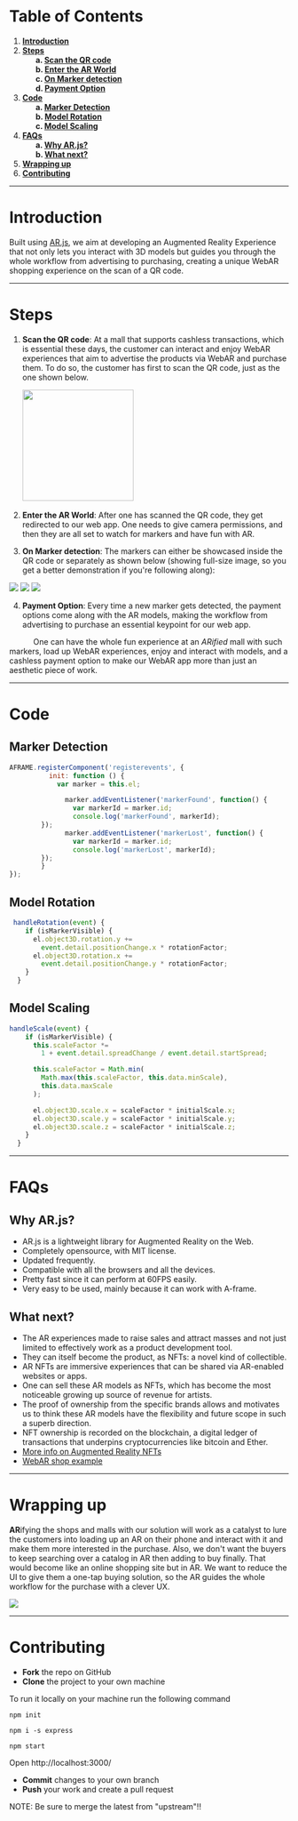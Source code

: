 # Table of Contents
1. **[Introduction](#Introduction)**
2. **[Steps](#Steps)**  
&nbsp;&nbsp;&nbsp;&nbsp;&nbsp;&nbsp;**a. [Scan the QR code](#Scan-the-QR-code)**  
&nbsp;&nbsp;&nbsp;&nbsp;&nbsp;&nbsp;**b. [Enter the AR World](#Enter-the-AR-World)**  
&nbsp;&nbsp;&nbsp;&nbsp;&nbsp;&nbsp;**c. [On Marker detection](#On-Marker-detection)**  
&nbsp;&nbsp;&nbsp;&nbsp;&nbsp;&nbsp;**d. [Payment Option](#Payment-Option)**  
3. **[Code](#Code)**  
&nbsp;&nbsp;&nbsp;&nbsp;&nbsp;&nbsp;**a. [Marker Detection](#Marker-Detection)**   
&nbsp;&nbsp;&nbsp;&nbsp;&nbsp;&nbsp;**b. [Model Rotation](#Model-Rotation)**   
&nbsp;&nbsp;&nbsp;&nbsp;&nbsp;&nbsp;**c. [Model Scaling](#Model-Scaling)**   
4. **[FAQs](#FAQs)**  
&nbsp;&nbsp;&nbsp;&nbsp;&nbsp;&nbsp;**a. [Why AR.js?](#Why-ARjs)**  
&nbsp;&nbsp;&nbsp;&nbsp;&nbsp;&nbsp;**b. [What next?](#What-next)**  
5. **[Wrapping up](#Wrapping-up)**  
6. **[Contributing](#Contributing)** 
- - -

# Introduction

Built using [AR.js](https://github.com/AR-js-org/AR.js), we aim at developing an Augmented Reality Experience that not only lets you interact with 3D models but guides you through the whole workflow from advertising to purchasing, creating a unique WebAR shopping experience on the scan of a QR code. 
  
- - -
  
# Steps
1. **Scan the QR code**: At a mall that supports cashless transactions, which is essential these days, the customer can interact and enjoy WebAR experiences that aim to advertise the products via WebAR and purchase them. To do so, the customer has first to scan the QR code, just as the one shown below.
    
&nbsp;&nbsp;&nbsp;&nbsp;&nbsp;&nbsp;<img src="./public/Images%20and%20QR%20codes/main-qr-code.png" height="200px"></img> 
  
2. **Enter the AR World**: After one has scanned the QR code, they get redirected to our web app. One needs to give camera permissions, and then they are all set to watch for markers and have fun with AR.  
  
3. **On Marker detection**: The markers can either be showcased inside the QR code or separately as shown below (showing full-size image, so you get a better demonstration if you're following along): 
    
![](./public/Images%20and%20QR%20codes/fifa.png)
![](./public/Images%20and%20QR%20codes/reebok.png)
![](./public/Images%20and%20QR%20codes/iphone.png)  
  
4. **Payment Option**: Every time a new marker gets detected, the payment options come along with the AR models, making the workflow from advertising to purchase an essential keypoint for our web app.
     
&nbsp;&nbsp;&nbsp;&nbsp;&nbsp;&nbsp;&nbsp;&nbsp;&nbsp;&nbsp;&nbsp;One can have the whole fun experience at an *ARified* mall with such markers, load up WebAR experiences, enjoy and interact with models, and a cashless payment option to make our WebAR app more than just an aesthetic piece of work.

- - -

# Code  
## Marker Detection   
```javascript
AFRAME.registerComponent('registerevents', {
		  init: function () {
			var marker = this.el;

			  marker.addEventListener('markerFound', function() {
				var markerId = marker.id;
				console.log('markerFound', markerId);
        });
			  marker.addEventListener('markerLost', function() {
				var markerId = marker.id;
				console.log('markerLost', markerId);
        });
		}
});
```  
## Model Rotation  
```javascript
 handleRotation(event) {
    if (isMarkerVisible) {
      el.object3D.rotation.y +=
        event.detail.positionChange.x * rotationFactor;
      el.object3D.rotation.x +=
        event.detail.positionChange.y * rotationFactor;
    }
  }
```
## Model Scaling
```javascript
handleScale(event) {
    if (isMarkerVisible) {
      this.scaleFactor *=
        1 + event.detail.spreadChange / event.detail.startSpread;

      this.scaleFactor = Math.min(
        Math.max(this.scaleFactor, this.data.minScale),
        this.data.maxScale
      );

      el.object3D.scale.x = scaleFactor * initialScale.x;
      el.object3D.scale.y = scaleFactor * initialScale.y;
      el.object3D.scale.z = scaleFactor * initialScale.z;
    }
  }
```
- - -
# FAQs
## Why AR.js?
* AR.js is a lightweight library for Augmented Reality on the Web.
* Completely opensource, with MIT license.
* Updated frequently.
* Compatible with all the browsers and all the devices.
* Pretty fast since it can perform at 60FPS easily.
* Very easy to be used, mainly because it can work with A-frame.  
  
## What next?
* The AR experiences made to raise sales and attract masses and not just limited to effectively work as a product development tool.
* They can itself become the product, as NFTs: a novel kind of collectible. 
* AR NFTs are immersive experiences that can be shared via AR-enabled websites or apps.
* One can sell these AR models as NFTs, which has become the most noticeable growing up source of revenue for artists. 
* The proof of ownership from the specific brands allows and motivates us to think these AR models have the flexibility and future scope in such a superb direction.
* NFT ownership is recorded on the blockchain, a digital ledger of transactions that underpins cryptocurrencies like bitcoin and Ether.
* [More info on Augmented Reality NFTs](https://poplar.studio/blog/augmented-reality-nfts/)
* [WebAR shop example](https://dressx.com)

- - -
  
# Wrapping up

**AR**ifying the shops and malls with our solution will work as a catalyst to lure the customers into loading up an AR on their phone and interact with it and make them more interested in the purchase. Also, we don't want the buyers to keep searching over a catalog in AR then adding to buy finally. That would become like an online shopping site but in AR. We want to reduce the UI to give them a one-tap buying solution, so the AR guides the whole workflow for the purchase with a clever UX.
  
![](https://i.ibb.co/37hqBth/pngaaa-com-1761516.png)
- - -
# Contributing

* **Fork** the repo on GitHub
* **Clone** the project to your own machine

To run it locally on your machine run the following command
```
npm init 
```
```
npm i -s express
```
```
npm start
```
 Open http://localhost:3000/ 
* **Commit** changes to your own branch
* **Push** your work and create a pull request

NOTE: Be sure to merge the latest from "upstream"!!
